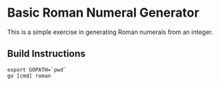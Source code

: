 Basic Roman Numeral Generator
=============================

This is a simple exercise in generating Roman numerals from an integer.

Build Instructions
------------------

    export GOPATH=`pwd`
	go [cmd] roman
